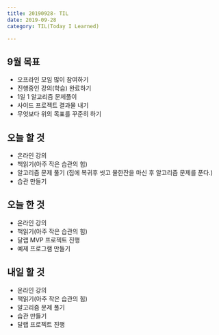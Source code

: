```yaml
---
title: 20190928- TIL
date: 2019-09-28
category: TIL(Today I Learned)

---
```


## 9월 목표

- 오프라인 모임 많이 참여하기
- 진행중인 강의(학습) 완료하기
- 1일 1 알고리즘 문제풀이
- 사이드 프로젝트 결과물 내기
- 무엇보다 위의 목표를 꾸준히 하기

## 오늘 할 것

- 온라인 강의
- 책읽기(아주 작은 습관의 힘)
- 알고리즘 문제 풀기 (집에 복귀후 씻고 물한잔을 마신 후 알고리즘 문제를 푼다.)
- 습관 만들기


## 오늘 한 것

- 온라인 강의
- 책읽기(아주 작은 습관의 힘)
- 달랩 MVP 프로젝트 진행
- 예제 프로그램 만들기

## 내일 할 것
  
- 온라인 강의
- 책읽기(아주 작은 습관의 힘)
- 알고리즘 문제 풀기
- 습관 만들기
- 달랩 프로젝트 진행


